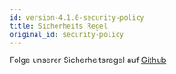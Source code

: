 ```yaml
---
id: version-4.1.0-security-policy
title: Sicherheits Regel
original_id: security-policy
---
```


Folge unserer Sicherheitsregel auf [Github](https://github.com/verdaccio/verdaccio/security/policy)